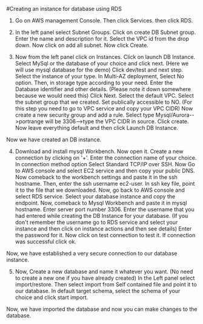 #Creating an instance for database using RDS


1. Go on AWS management Console.
   Then click Services.
   then click RDS.

2. In the left panel select Subnet Groups.
    Click on create DB Subnet group.
    Enter the name and description for it.
    Select the VPC id from the drop down.
    Now click on add all subnet.
    Now click Create.

3. Now from the left panel click on Instances.
    Click on launch DB Instance.
    Select MySql or the database of your choice and click next.
(Here we will use mysql database for the demo)
    Click dev/test and next step.
    Select the instance of your type.
    In Multi-AZ deployment, Select No option.
    Then, in storage type according to your need.
    Enter the Database identifier and other details.
(Please note it down somewhere because we would need this)
    Click Next.
    Select the default VPC.
    Select the subnet group that we created.
    Set publically accessible to NO.
(For this step you need to go to VPC service and copy your VPC CIDR)
    Now create a new security group and add a rule.
    Select type Mysql/Aurora-->portrange will be 3306-->type the VPC CIDR in source.
    Click create.
    Now leave everything default and then click Launch DB Instance.


Now we have created an DB instance.


4. Download and install mysql Workbench.
    Now open it.
    Create a new connection by clicking on '+'.
    Enter the connection name of your choice.
    In connection method option Select Standard TCP/IP over SSH.
    Now Go to AWS console and select EC2 service and then copy your public DNS.
    Now comeback to the workbench settings and paste it in the ssh hostname.
    Then, enter the ssh username ec2-user.
    In ssh key file, point it to the file that we downloaded.
    Now, go back to AWS console and select RDS service.
    Select your database instance and copy the endpoint.
    Now, comeback to Mysql Workbench and paste it in mysql hostname.
    Enter server port number 3306.
    Enter the username that you had entered while creating the DB Instance for your database.
(If you don't remember the username go to RDS service and select your instance and then click on instance actions and then see details)
    Enter the password for it.
    Now click on test connection to test it.
    If connection was successful click ok.


Now, we have established a very secure connection to our database instance.


5. Now, Create a new database and name it whatever you want.
(No need to create a new one if you have already created)
      In the Left panel select import/restore.
      Then select import from Self contained file and point it to our database.
      In default target schema, select the schema of your choice and click start import.

Now, we have imported the database and now you can make changes to the database.

